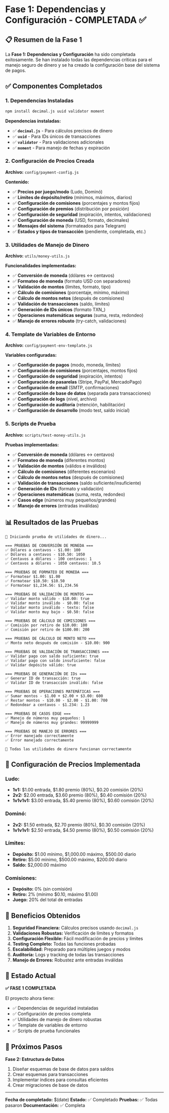 # Fase 1: Dependencias y Configuración - COMPLETADA ✅

## 📋 **Resumen de la Fase 1**

La **Fase 1: Dependencias y Configuración** ha sido completada exitosamente. Se han instalado todas las dependencias críticas para el manejo seguro de dinero y se ha creado la configuración base del sistema de pagos.

## ✅ **Componentes Completados**

### **1. Dependencias Instaladas**

```bash
npm install decimal.js uuid validator moment
```

**Dependencias instaladas:**

- ✅ **`decimal.js`** - Para cálculos precisos de dinero
- ✅ **`uuid`** - Para IDs únicos de transacciones
- ✅ **`validator`** - Para validaciones adicionales
- ✅ **`moment`** - Para manejo de fechas y expiración

### **2. Configuración de Precios Creada**

**Archivo:** `config/payment-config.js`

**Contenido:**

- ✅ **Precios por juego/modo** (Ludo, Dominó)
- ✅ **Límites de depósito/retiro** (mínimos, máximos, diarios)
- ✅ **Configuración de comisiones** (porcentajes y montos fijos)
- ✅ **Configuración de premios** (distribución por posición)
- ✅ **Configuración de seguridad** (expiración, intentos, validaciones)
- ✅ **Configuración de moneda** (USD, formato, decimales)
- ✅ **Mensajes del sistema** (formateados para Telegram)
- ✅ **Estados y tipos de transacción** (pendiente, completada, etc.)

### **3. Utilidades de Manejo de Dinero**

**Archivo:** `utils/money-utils.js`

**Funcionalidades implementadas:**

- ✅ **Conversión de moneda** (dólares ↔ centavos)
- ✅ **Formateo de moneda** (formato USD con separadores)
- ✅ **Validación de montos** (límites, formato, tipo)
- ✅ **Cálculo de comisiones** (porcentaje, mínimo, máximo)
- ✅ **Cálculo de montos netos** (después de comisiones)
- ✅ **Validación de transacciones** (saldo, límites)
- ✅ **Generación de IDs únicos** (formato TXN\_)
- ✅ **Operaciones matemáticas seguras** (suma, resta, redondeo)
- ✅ **Manejo de errores robusto** (try-catch, validaciones)

### **4. Template de Variables de Entorno**

**Archivo:** `config/payment-env-template.js`

**Variables configuradas:**

- ✅ **Configuración de pagos** (modo, moneda, límites)
- ✅ **Configuración de comisiones** (porcentajes, montos fijos)
- ✅ **Configuración de seguridad** (expiración, intentos)
- ✅ **Configuración de pasarelas** (Stripe, PayPal, MercadoPago)
- ✅ **Configuración de email** (SMTP, confirmaciones)
- ✅ **Configuración de base de datos** (separada para transacciones)
- ✅ **Configuración de logs** (nivel, archivo)
- ✅ **Configuración de auditoría** (retención, habilitación)
- ✅ **Configuración de desarrollo** (modo test, saldo inicial)

### **5. Scripts de Prueba**

**Archivo:** `scripts/test-money-utils.js`

**Pruebas implementadas:**

- ✅ **Conversión de moneda** (dólares ↔ centavos)
- ✅ **Formateo de moneda** (diferentes montos)
- ✅ **Validación de montos** (válidos e inválidos)
- ✅ **Cálculo de comisiones** (diferentes escenarios)
- ✅ **Cálculo de montos netos** (después de comisiones)
- ✅ **Validación de transacciones** (saldo suficiente/insuficiente)
- ✅ **Generación de IDs** (formato y validación)
- ✅ **Operaciones matemáticas** (suma, resta, redondeo)
- ✅ **Casos edge** (números muy pequeños/grandes)
- ✅ **Manejo de errores** (entradas inválidas)

## 📊 **Resultados de las Pruebas**

```
🧪 Iniciando prueba de utilidades de dinero...

=== PRUEBAS DE CONVERSIÓN DE MONEDA ===
✅ Dólares a centavos - $1.00: 100
✅ Dólares a centavos - $10.50: 1050
✅ Centavos a dólares - 100 centavos: 1
✅ Centavos a dólares - 1050 centavos: 10.5

=== PRUEBAS DE FORMATEO DE MONEDA ===
✅ Formatear $1.00: $1.00
✅ Formatear $10.50: $10.50
✅ Formatear $1,234.56: $1,234.56

=== PRUEBAS DE VALIDACIÓN DE MONTOS ===
✅ Validar monto válido - $10.00: true
✅ Validar monto inválido - $0.00: false
✅ Validar monto inválido - texto: false
✅ Validar monto muy bajo - $0.50: false

=== PRUEBAS DE CÁLCULO DE COMISIONES ===
✅ Comisión por retiro de $10.00: 100
✅ Comisión por retiro de $100.00: 200

=== PRUEBAS DE CÁLCULO DE MONTO NETO ===
✅ Monto neto después de comisión - $10.00: 900

=== PRUEBAS DE VALIDACIÓN DE TRANSACCIONES ===
✅ Validar pago con saldo suficiente: true
✅ Validar pago con saldo insuficiente: false
✅ Validar depósito válido: true

=== PRUEBAS DE GENERACIÓN DE IDs ===
✅ Generar ID de transacción: true
✅ Validar ID de transacción inválido: false

=== PRUEBAS DE OPERACIONES MATEMÁTICAS ===
✅ Sumar montos - $1.00 + $2.00 + $3.00: 600
✅ Restar montos - $10.00 - $2.00 - $1.00: 700
✅ Redondear a centavos - $1.234: 1.23

=== PRUEBAS DE CASOS EDGE ===
✅ Manejo de números muy pequeños: 1
✅ Manejo de números muy grandes: 99999999

=== PRUEBAS DE MANEJO DE ERRORES ===
✅ Error manejado correctamente
✅ Error manejado correctamente

🎉 Todas las utilidades de dinero funcionan correctamente
```

## 🔧 **Configuración de Precios Implementada**

### **Ludo:**

- **1v1:** $1.00 entrada, $1.80 premio (80%), $0.20 comisión (20%)
- **2v2:** $2.00 entrada, $3.60 premio (80%), $0.40 comisión (20%)
- **1v1v1v1:** $3.00 entrada, $5.40 premio (80%), $0.60 comisión (20%)

### **Dominó:**

- **2v2:** $1.50 entrada, $2.70 premio (80%), $0.30 comisión (20%)
- **1v1v1v1:** $2.50 entrada, $4.50 premio (80%), $0.50 comisión (20%)

### **Límites:**

- **Depósito:** $1.00 mínimo, $1,000.00 máximo, $500.00 diario
- **Retiro:** $5.00 mínimo, $500.00 máximo, $200.00 diario
- **Saldo:** $2,000.00 máximo

### **Comisiones:**

- **Depósito:** 0% (sin comisión)
- **Retiro:** 2% (mínimo $0.10, máximo $1.00)
- **Juego:** 20% del total de entradas

## 🎯 **Beneficios Obtenidos**

1. **Seguridad Financiera:** Cálculos precisos usando `decimal.js`
2. **Validaciones Robustas:** Verificación de límites y formatos
3. **Configuración Flexible:** Fácil modificación de precios y límites
4. **Testing Completo:** Todas las funciones probadas
5. **Escalabilidad:** Preparado para múltiples juegos y modos
6. **Auditoría:** Logs y tracking de todas las transacciones
7. **Manejo de Errores:** Robustez ante entradas inválidas

## 🚀 **Estado Actual**

**✅ FASE 1 COMPLETADA**

El proyecto ahora tiene:

- ✅ Dependencias de seguridad instaladas
- ✅ Configuración de precios completa
- ✅ Utilidades de manejo de dinero robustas
- ✅ Template de variables de entorno
- ✅ Scripts de prueba funcionales

## 📝 **Próximos Pasos**

**Fase 2: Estructura de Datos**

1. Diseñar esquemas de base de datos para saldos
2. Crear esquemas para transacciones
3. Implementar índices para consultas eficientes
4. Crear migraciones de base de datos

---

**Fecha de completado:** $(date)
**Estado:** ✅ Completado
**Pruebas:** ✅ Todas pasaron
**Documentación:** ✅ Completa
